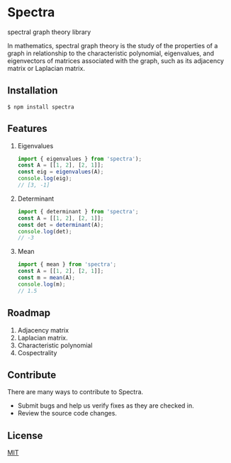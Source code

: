 # Spectra
 spectral graph theory library

 In mathematics, spectral graph theory is the study of the properties of a graph in relationship to the characteristic polynomial, eigenvalues, and eigenvectors of matrices associated with the graph, such as its adjacency matrix or Laplacian matrix.


## Installation

```console
$ npm install spectra
```

## Features
 1. Eigenvalues
    ```js
    import { eigenvalues } from 'spectra');
    const A = [[1, 2], [2, 1]];
    const eig = eigenvalues(A);
    console.log(eig);
    // [3, -1]
    ```

 2. Determinant
    ```js
    import { determinant } from 'spectra';
    const A = [[1, 2], [2, 1]];
    const det = determinant(A);
    console.log(det);
    // -3
    ```
 3. Mean
    ```js
    import { mean } from 'spectra';
    const A = [[1, 2], [2, 1]];
    const m = mean(A);
    console.log(m);
    // 1.5
    ```
## Roadmap
1. Adjacency matrix 
2. Laplacian matrix.
3. Characteristic polynomial
4. Cospectrality

## Contribute

There are many ways to contribute to Spectra.
* Submit bugs and help us verify fixes as they are checked in.
* Review the source code changes.

## License

[MIT](LICENSE)